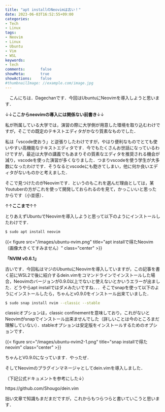 ```yaml
---
title: "apt installのNeovimは古い！"
date: 2023-06-03T16:52:55+09:00
categories:
- Tech
- Linux
tags:
- Neovim
- Linux
- Ubuntu
- Vim
- WSL
keywords:
- tech
comments:       false
showMeta:       true
showActions:    false
#thumbnailImage: //example.com/image.jpg
---
```


　こんにちは．Dagechanです．今回はUbuntuにNeovimを導入しようと思います．
<!--more-->

↓↓**ここからneovimの導入には関係ない前書き**↓↓

私が所属している大学では，演習の際に大学側が用意した環境を取り込むわけですが，そこでの既定のテキストエディタがかなり質素なものでした．

私は「vscode使おう」と逆張りしたわけですが，やはり便利なものでとても使いやすい高機能なテキストエディタです．今でもたくさんお世話になっているわけですが，最近は大学の講義でもあまりその質素なエディタを推奨される機会が減り，vscodeを使った演習が多くなりました．つまりvscodeを使う学生が大多数になったわけです．そうなるとvscodeにも飽きてしまい，他に何か良いエディタがないものかと考えました．

そこで見つけたのがNeovimです．というのもこれを選んだ理由としては，某Youtuberの方がこれを使って開発しておられるのを見て，かっこいいと思ったからです（小並感）．

↑↑**ここまで**↑↑

とりあえずUbuntuでNeovimを導入しようと思って以下のようにインストールしたわけです．

```bash
$ sudo apt install neovim
```
{{< figure src="/images/ubuntu-nvim.png" title="apt installで得たNeovim（画像大きくてすみません）" class="center" >}}

**<p>「NVIM v0.6.1」</p>**
古いです．今回私はマジのUbuntuにNeovimを導入していますが，この記事を書く前にWSL2で後に紹介するdein.vimをコマンドラインでインストールした場合，Neovimのバージョンが0.9.0以上でないと使えないとかいうエラーが出ました．どうやらapt installではダメみたいですね．．．そこでsnapを使って以下のようにインストールしたら，ちゃんとv0.9.0をインストール出来ていました．

```bash
$ sudo snap install nvim --classic --stable
```
classicオプションは，classic confinementを意味しており，これがないとNeovimがsnapでインストール出来ませんでした（詳しいことは今のところまだ理解していない）．stableオプションは安定版をインストールするためのオプションです．

{{< figure src="/images/ubuntu-nvim2-1.png" title="snap installで得たneovim" class="center" >}}

ちゃんとV0.9.0になっています．やったぜ．


<P>そしてNeovimのプラグインマネージャとしてdein.vimを導入しました．</P>
<p>（下記公式ドキュメントを参考にした↓）</p>
<p>https://github.com/Shougo/dein.vim</p>

拙い文章で知識もまだまだですが，これからもつらつらと書いていこうと思います．














